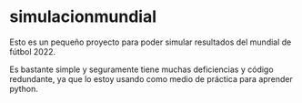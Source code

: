 # simulacionmundial
Esto es un pequeño proyecto para poder simular resultados del mundial de fútbol 2022.

Es bastante simple y seguramente tiene muchas deficiencias y código redundante,
ya que lo estoy usando como medio de práctica para aprender python.
